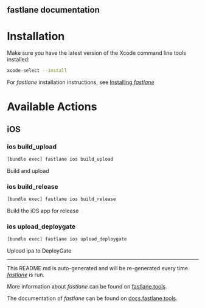 fastlane documentation
----

# Installation

Make sure you have the latest version of the Xcode command line tools installed:

```sh
xcode-select --install
```

For _fastlane_ installation instructions, see [Installing _fastlane_](https://docs.fastlane.tools/#installing-fastlane)

# Available Actions

## iOS

### ios build_upload

```sh
[bundle exec] fastlane ios build_upload
```

Build and upload

### ios build_release

```sh
[bundle exec] fastlane ios build_release
```

Build the iOS app for release

### ios upload_deploygate

```sh
[bundle exec] fastlane ios upload_deploygate
```

Upload ipa to DeployGate

----

This README.md is auto-generated and will be re-generated every time [_fastlane_](https://fastlane.tools) is run.

More information about _fastlane_ can be found on [fastlane.tools](https://fastlane.tools).

The documentation of _fastlane_ can be found on [docs.fastlane.tools](https://docs.fastlane.tools).
